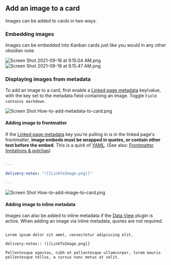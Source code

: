 ## Add an image to a card

Images can be added to cards in two ways.

### Embedding images

Images can be embedded into Kanban cards just like you would in any other obsidian note.

<img alt="Screen Shot 2021-09-16 at 9.15.04 AM.png" srcset="/obsidian-chatlike/Assets/Screen%20Shot%202021-09-16%20at%209.15.04%20AM.png 2x">

<img alt="Screen Shot 2021-09-16 at 9.15.47 AM.png" srcset="/obsidian-chatlike/Assets/Screen%20Shot%202021-09-16%20at%209.15.47%20AM.png 2x">

### Displaying images from metadata

To add an image to a card, first enable a [Linked page metadata](../Settings/Linked%20page%20metadata.md) key/value, with the key set to the metadata field containing an image. Toggle `Field contains markdown`.

<img alt="Screen Shot How-to-add-metadata-to-card.png" srcset="/obsidian-chatlike/Assets/Screen%20Shot%20How-to-add-metadata-to-card.png 2x">

#### Adding image to frontmatter

If the [Linked page metadata](../Settings/Linked%20page%20metadata.md) key you're pulling in is in the linked page's frontmatter, **image embeds must be wrapped in quotes, or contain other text before the embed**. This is a quirk of [YAML](https://help.obsidian.md/Advanced+topics/YAML+front+matter). (See also: [Frontmatter limitations & gotchas](../FAQs/Frontmatter%20limitations%20&%20gotchas.md))

````yaml

---

delivery-notes: "![[LinkToImage.png]]"

---

````

<img alt="Screen Shot How-to-add-image-to-card.png" srcset="/obsidian-chatlike/Assets/Screen%20Shot%20How-to-add-image-to-card.png 2x">

#### Adding image to inline metadata

Images can also be added to inline metadata if the [Data View](https://github.com/blacksmithgu/obsidian-dataview) plugin is active. When adding an image via inline metadata, quotes are not required.

````

Lorem ipsum dolor sit amet, consectetur adipiscing elit.

delivery-notes:: ![[LinkToImage.png]]

Pellentesque egestas, nibh et pellentesque ullamcorper, lorem mauris pellentesque tellus, a cursus nunc metus at velit.

````
